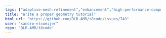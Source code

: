 ```yaml
---
tags: ["adaptive-mesh-refinement","enhancement","high-performance-computing","hpc","mesh","modeling","mpi","parallel","parallel-computing","prioritylow","simulation","workloadhigh"]
title: "Write a proper geometry tutorial"
html_url: "https://github.com/DLR-AMR/t8code/issues/749"
user: "sandro-elsweijer"
repo: "DLR-AMR/t8code"
---
```


